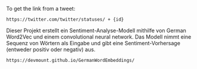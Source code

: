 To get the link from a tweet:
    
    https://twitter.com/twitter/statuses/ + {id} 
    
Dieser Projekt erstellt ein Sentiment-Analyse-Modell mithilfe von German Word2Vec und einem convolutional neural network. Das Modell nimmt eine Sequenz von Wörtern als Eingabe und gibt eine Sentiment-Vorhersage (entweder positiv oder negativ) aus.
    
    https://devmount.github.io/GermanWordEmbeddings/
